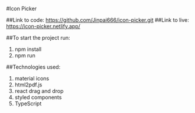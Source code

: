 #Icon Picker 

##Link to code:
https://github.com/Jinpai666/icon-picker.git
##Link to live:
https://icon-picker.netlify.app/

##To start the project run:
 1. npm install
 2. npm run

##Technologies used:
 1. material icons
 2. html2pdf.js
 3. react drag and drop
 4. styled components
 5. TypeScript
